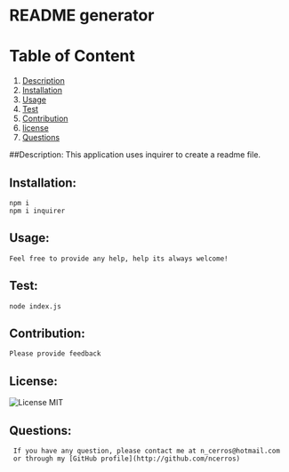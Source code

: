 # README generator
  
  # Table of Content
  
  1. [Description](#description)
  2. [Installation](#installation)
  3. [Usage](#usage)
  4. [Test](#test)
  5. [Contribution](#contribution)
  6. [license](#license)
  7. [Questions](#questions)
  
  ##Description:
    This application uses inquirer to create a readme file.

  ## Installation:
    npm i
    npm i inquirer

  ## Usage:
    Feel free to provide any help, help its always welcome!
  
  ## Test:
    node index.js
  
  ## Contribution:
    Please provide feedback

  ## License:
  ![License](https://img.shields.io/badge/License-MIT-green.svg "license Badge")
    MIT
    
  ## Questions:
     If you have any question, please contact me at n_cerros@hotmail.com
     or through my [GitHub profile](http://github.com/ncerros)